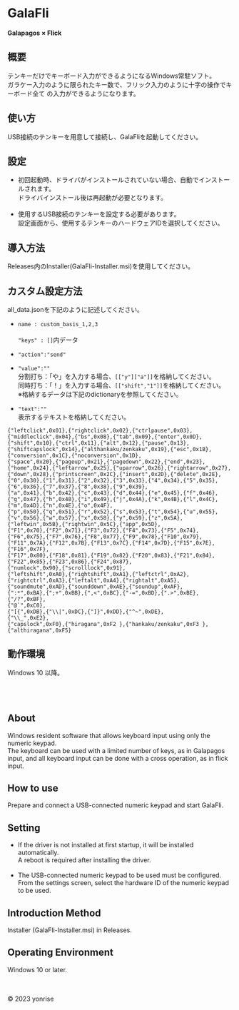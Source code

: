# GalaFli
**Galapagos × Flick**
## 概要
テンキーだけでキーボード入力ができるようになるWindows常駐ソフト。<br>
ガラケー入力のように限られたキー数で、フリック入力のように十字の操作でキーボード全て
の入力ができるようになります。
## 使い方
USB接続のテンキーを用意して接続し、GalaFliを起動してください。
## 設定
* 初回起動時、ドライバがインストールされていない場合、自動でインストールされます。<br>
ドライバインストール後は再起動が必要となります。<br><br>
* 使用するUSB接続のテンキーを設定する必要があります。<br>
設定画面から、使用するテンキーのハードウェアIDを選択してください。
## 導入方法
Releases内のInstaller(GalaFli-Installer.msi)を使用してください。
## カスタム設定方法
all_data.jsonを下記のように記述してください。<br>
* ` name : custom_basis_1,2,3 `<br><br>
` "keys" : [] `内データ
* ` "action":"send" `<br>
* ` "value":"" `<br>
分割打ち：「や」を入力する場合、` [["y"]["a"]] `を格納してください。<br>
同時打ち：「！」を入力する場合、` [["shift","1"]] `を格納してください。<br>
※格納するデータは下記のdictionaryを参照してください。

* ` "text":"" ` <br>
表示するテキストを格納してください。

```csharp:data
{"leftclick",0x01},{"rightclick",0x02},{"ctrlpause",0x03},{"middleclick",0x04},{"bs",0x08},{"tab",0x09},{"enter",0x0D},
{"shift",0x10},{"ctrl",0x11},{"alt",0x12},{"pause",0x13},{"shiftcapslock",0x14},{"althankaku/zenkaku",0x19},{"esc",0x1B},{"conversion",0x1C},{"noconversion",0x1D},
{"space",0x20},{"pageup",0x21},{"pagedown",0x22},{"end",0x23},{"home",0x24},{"leftarrow",0x25},{"uparrow",0x26},{"rightarrow",0x27},{"down",0x28},{"printscreen",0x2C},{"insert",0x2D},{"delete",0x2E},
{"0",0x30},{"1",0x31},{"2",0x32},{"3",0x33},{"4",0x34},{"5",0x35},{"6",0x36},{"7",0x37},{"8",0x38},{"9",0x39},
{"a",0x41},{"b",0x42},{"c",0x43},{"d",0x44},{"e",0x45},{"f",0x46},{"g",0x47},{"h",0x48},{"i",0x49},{"j",0x4A},{"k",0x4B},{"l",0x4C},{"m",0x4D},{"n",0x4E},{"o",0x4F},
{"p",0x50},{"q",0x51},{"r",0x52},{"s",0x53},{"t",0x54},{"u",0x55},{"v",0x56},{"w",0x57},{"x",0x58},{"y",0x59},{"z",0x5A},{"leftwin",0x5B},{"rightwin",0x5C},{"app",0x5D},
{"F1",0x70},{"F2",0x71},{"F3",0x72},{"F4",0x73},{"F5",0x74},{"F6",0x75},{"F7",0x76},{"F8",0x77},{"F9",0x78},{"F10",0x79},{"F11",0x7A},{"F12",0x7B},{"F13",0x7C},{"F14",0x7D},{"F15",0x7E},{"F16",0x7F},
{"F17",0x80},{"F18",0x81},{"F19",0x82},{"F20",0x83},{"F21",0x84},{"F22",0x85},{"F23",0x86},{"F24",0x87},
{"numlock",0x90},{"scrolllock",0x91},
{"leftshift",0xA0},{"rightshift",0xA1},{"leftctrl",0xA2},{"rightctrl",0xA3},{"leftalt",0xA4},{"rightalt",0xA5},{"soundmute",0xAD},{"sounddown",0xAE},{"soundup",0xAF},
{":*",0xBA},{";+",0xBB},{",<",0xBC},{"-=",0xBD},{".>",0xBE},{"/?",0xBF},
{"@`",0xC0},
{"[{",0xDB},{"\\|",0xDC},{"]}",0xDD},{"^~",0xDE},
{"\\_",0xE2},
{"capslock",0xF0},{"hiragana",0xF2 },{"hankaku/zenkaku",0xF3 },{"althiragana",0xF5}
```

## 動作環境
Windows 10 以降。 <br><br><br><br>

## About
Windows resident software that allows keyboard input using only the numeric keypad.<br>
The keyboard can be used with a limited number of keys, as in Galapagos input, and all keyboard input can be done with a cross operation, as in flick input.
## How to use
Prepare and connect a USB-connected numeric keypad and start GalaFli.
## Setting
* If the driver is not installed at first startup, it will be installed automatically.<br>
A reboot is required after installing the driver.<br><br>
* The USB-connected numeric keypad to be used must be configured.<br>
From the settings screen, select the hardware ID of the numeric keypad to be used.
## Introduction Method
Installer (GalaFli-Installer.msi) in Releases.
## Operating Environment
Windows 10 or later.

<br><br>
© 2023 yonrise
